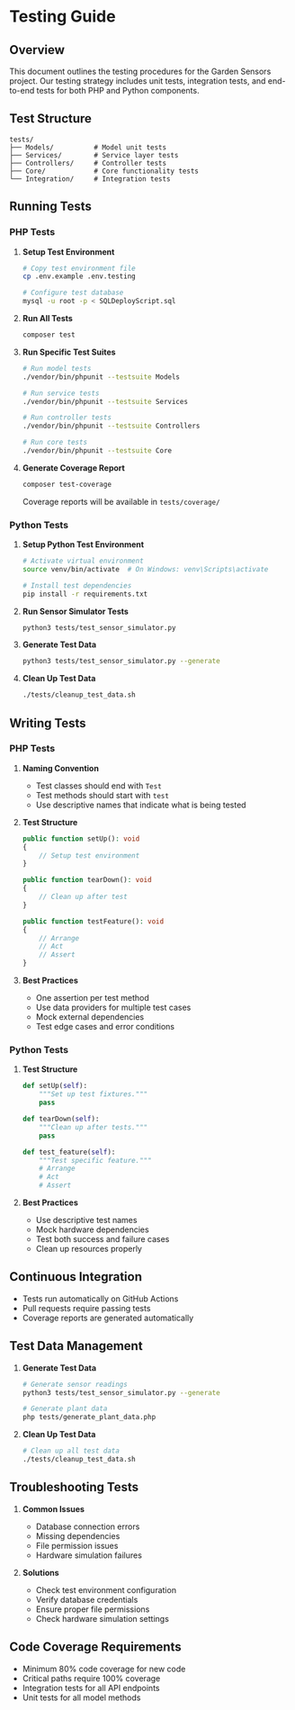 # Testing Guide

## Overview
This document outlines the testing procedures for the Garden Sensors project. Our testing strategy includes unit tests, integration tests, and end-to-end tests for both PHP and Python components.

## Test Structure
```
tests/
├── Models/          # Model unit tests
├── Services/        # Service layer tests
├── Controllers/     # Controller tests
├── Core/            # Core functionality tests
└── Integration/     # Integration tests
```

## Running Tests

### PHP Tests
1. **Setup Test Environment**
   ```bash
   # Copy test environment file
   cp .env.example .env.testing
   
   # Configure test database
   mysql -u root -p < SQLDeployScript.sql
   ```

2. **Run All Tests**
   ```bash
   composer test
   ```

3. **Run Specific Test Suites**
   ```bash
   # Run model tests
   ./vendor/bin/phpunit --testsuite Models
   
   # Run service tests
   ./vendor/bin/phpunit --testsuite Services
   
   # Run controller tests
   ./vendor/bin/phpunit --testsuite Controllers
   
   # Run core tests
   ./vendor/bin/phpunit --testsuite Core
   ```

4. **Generate Coverage Report**
   ```bash
   composer test-coverage
   ```
   Coverage reports will be available in `tests/coverage/`

### Python Tests

1. **Setup Python Test Environment**
   ```bash
   # Activate virtual environment
   source venv/bin/activate  # On Windows: venv\Scripts\activate
   
   # Install test dependencies
   pip install -r requirements.txt
   ```

2. **Run Sensor Simulator Tests**
   ```bash
   python3 tests/test_sensor_simulator.py
   ```

3. **Generate Test Data**
   ```bash
   python3 tests/test_sensor_simulator.py --generate
   ```

4. **Clean Up Test Data**
   ```bash
   ./tests/cleanup_test_data.sh
   ```

## Writing Tests

### PHP Tests
1. **Naming Convention**
   - Test classes should end with `Test`
   - Test methods should start with `test`
   - Use descriptive names that indicate what is being tested

2. **Test Structure**
   ```php
   public function setUp(): void
   {
       // Setup test environment
   }

   public function tearDown(): void
   {
       // Clean up after test
   }

   public function testFeature(): void
   {
       // Arrange
       // Act
       // Assert
   }
   ```

3. **Best Practices**
   - One assertion per test method
   - Use data providers for multiple test cases
   - Mock external dependencies
   - Test edge cases and error conditions

### Python Tests
1. **Test Structure**
   ```python
   def setUp(self):
       """Set up test fixtures."""
       pass

   def tearDown(self):
       """Clean up after tests."""
       pass

   def test_feature(self):
       """Test specific feature."""
       # Arrange
       # Act
       # Assert
   ```

2. **Best Practices**
   - Use descriptive test names
   - Mock hardware dependencies
   - Test both success and failure cases
   - Clean up resources properly

## Continuous Integration
- Tests run automatically on GitHub Actions
- Pull requests require passing tests
- Coverage reports are generated automatically

## Test Data Management
1. **Generate Test Data**
   ```bash
   # Generate sensor readings
   python3 tests/test_sensor_simulator.py --generate
   
   # Generate plant data
   php tests/generate_plant_data.php
   ```

2. **Clean Up Test Data**
   ```bash
   # Clean up all test data
   ./tests/cleanup_test_data.sh
   ```

## Troubleshooting Tests
1. **Common Issues**
   - Database connection errors
   - Missing dependencies
   - File permission issues
   - Hardware simulation failures

2. **Solutions**
   - Check test environment configuration
   - Verify database credentials
   - Ensure proper file permissions
   - Check hardware simulation settings

## Code Coverage Requirements
- Minimum 80% code coverage for new code
- Critical paths require 100% coverage
- Integration tests for all API endpoints
- Unit tests for all model methods 